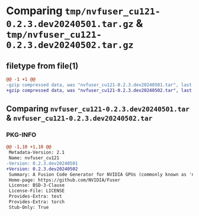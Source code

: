 # Comparing `tmp/nvfuser_cu121-0.2.3.dev20240501.tar.gz` & `tmp/nvfuser_cu121-0.2.3.dev20240502.tar.gz`

## filetype from file(1)

```diff
@@ -1 +1 @@
-gzip compressed data, was "nvfuser_cu121-0.2.3.dev20240501.tar", last modified: Mon Apr  5 07:00:00 1993, max compression
+gzip compressed data, was "nvfuser_cu121-0.2.3.dev20240502.tar", last modified: Mon Apr  5 07:00:00 1993, max compression
```

## Comparing `nvfuser_cu121-0.2.3.dev20240501.tar` & `nvfuser_cu121-0.2.3.dev20240502.tar`

### PKG-INFO

```diff
@@ -1,10 +1,10 @@
 Metadata-Version: 2.1
 Name: nvfuser_cu121
-Version: 0.2.3.dev20240501
+Version: 0.2.3.dev20240502
 Summary: A Fusion Code Generator for NVIDIA GPUs (commonly known as 'nvFuser')
 Home-page: https://github.com/NVIDIA/Fuser
 License: BSD-3-Clause
 License-File: LICENSE
 Provides-Extra: test
 Provides-Extra: torch
 Stub-Only: True
```

